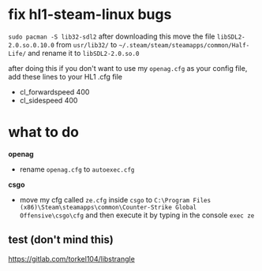 # fix hl1-steam-linux bugs

`sudo pacman -S lib32-sdl2` after downloading this move the file `libSDL2-2.0.so.0.10.0` from `usr/lib32/` to `~/.steam/steam/steamapps/common/Half-Life/` and rename it to `libSDL2-2.0.so.0`

after doing this if you don't want to use my `openag.cfg` as your config file, add these lines to your HL1 .cfg file
- cl_forwardspeed 400
- cl_sidespeed 400
# what to do

**openag**
- rename `openag.cfg` to `autoexec.cfg`

**csgo**
- move my cfg called `ze.cfg` inside `csgo` to `C:\Program Files (x86)\Steam\steamapps\common\Counter-Strike Global Offensive\csgo\cfg` and then execute it by typing in the console `exec ze`


## test (don't mind this)
https://gitlab.com/torkel104/libstrangle
